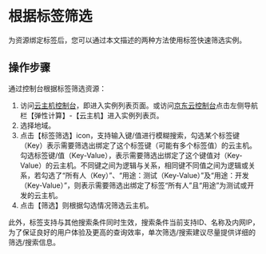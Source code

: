 # 根据标签筛选
为资源绑定标签后，您可以通过本文描述的两种方法使用标签快速筛选实例。

## 操作步骤

通过控制台根据标签筛选资源：

1. 访问[云主机控制台](https://cns-console.jdcloud.com/host/compute/list)，即进入实例列表页面。或访问[京东云控制台](https://console.jdcloud.com)点击左侧导航栏【弹性计算】-【云主机】进入实例列表页。
2. 选择地域。
3. 点击【标签筛选】icon，支持输入键/值进行模糊搜索，勾选某个标签键（Key）表示需要筛选出绑定了这个标签键（可能有多个标签值）的云主机。勾选标签键/值（Key-Value），表示需要筛选出绑定了这个键值对（Key-Value）的云主机。不同键之间为逻辑与关系，相同键不同值之间为逻辑或关系，若勾选了“所有人（Key）”、“用途：测试（Key-Value）”及“用途：开发（Key-Value）”，则表示需要筛选出绑定了标签“所有人”且“用途”为测试或开发的云主机。
4. 点击【筛选】则根据勾选情况筛选云主机。

此外，标签支持与其他搜索条件同时生效，搜索条件当前支持ID、名称及内网IP，为了保证良好的用户体验及更高的查询效率，单次筛选/搜索建议尽量提供详细的筛选/搜索信息。



